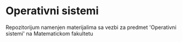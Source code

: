 # Operativni sistemi
Repozitorijum namenjen materijalima sa vezbi za predmet 'Operativni sistemi' na Matematickom fakultetu
